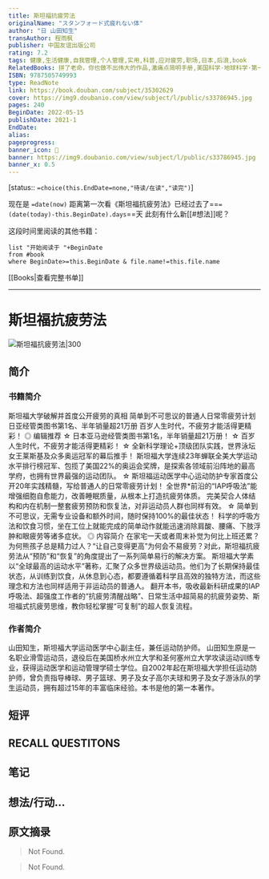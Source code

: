 ```yaml
---
title: 斯坦福抗疲劳法
originalName: "スタンフォード式疲れない体"
author: "日 山田知生"
transAuthor: 程雨枫
publisher: 中国友谊出版公司
rating: 7.2
tags: 健康,生活健康,自我管理,个人管理,实用,科普,应对疲劳,职场,日本,后浪,book
RelatedBooks: 拼了老命，你也做不出伟大的作品,激痛点简明手册,美国科学·地球科学·第一级,麦肯锡方法：用简单的方法做复杂的...,状态的科学,比尔教科学,我们为什么要行走,每个词语都是一只歌唱的小鸟,库恩砸来的烟灰缸,畅销作家写作全技巧
ISBN: 9787505749993
type: ReadNote
link: https://book.douban.com/subject/35302629
cover: https://img9.doubanio.com/view/subject/l/public/s33786945.jpg
pages: 240
BeginDate: 2022-05-15
publishDate: 2021-1
EndDate:
alias:
pageprogress:
banner_icon: 📖
banner: https://img9.doubanio.com/view/subject/l/public/s33786945.jpg
banner_x: 0.5
---
```

[status:: `=choice(this.EndDate=none,"待读/在读","读完")`]

现在是 `=date(now)`
距离第一次看《斯坦福抗疲劳法》已经过去了==`=(date(today)-this.BeginDate).days`==天
此刻有什么新[[#想法]]呢？


这段时间里阅读的其他书籍：

```dataview
list "开始阅读于 "+BeginDate
from #book 
where BeginDate>=this.BeginDate & file.name!=this.file.name
```

[[Books|查看完整书单]]

---
# 斯坦福抗疲劳法

![斯坦福抗疲劳法|300](https://img9.doubanio.com/view/subject/l/public/s33786945.jpg)

## 简介
### 书籍简介

斯坦福大学破解并首度公开疲劳的真相
简单到不可思议的普通人日常零疲劳计划
日亚经管类图书第1名、半年销量超21万册
百岁人生时代，不疲劳才能活得更精彩！
◎ 编辑推荐
☆ 日本亚马逊经管类图书第1名，半年销量超21万册！
☆ 百岁人生时代，不疲劳才能活得更精彩！
☆ 全新科学理论+顶级团队实践，世界泳坛女王莱斯基及众多奥运冠军的幕后推手！
斯坦福大学连续23年蝉联全美大学运动水平排行榜冠军、包揽了美国22%的奥运会奖牌，是探索各领域前沿阵地的最高学府，也拥有世界最强的运动团队。
☆ 斯坦福运动医学中心运动防护专家首度公开20年实践精髓，写给普通人的日常零疲劳计划！
全世界*前沿的“IAP呼吸法”能增强细胞自愈能力，改善睡眠质量，从根本上打造抗疲劳体质。
完美契合人体结构和内在机制一整套疲劳预防和恢复法，对非运动员人群也同样有效。
☆ 简单到不可思议，无需专业设备和额外时间，随时保持100%的最佳状态！
科学的呼吸方法和饮食习惯，坐在工位上就能完成的简单动作就能迅速消除肩酸、腰痛、下肢浮肿和眼疲劳等诸多症状。
◎ 内容简介
在家宅一天或者周末补觉为何比上班还累？为何熊孩子总是精力过人？“让自己变得更高”为何会不易疲劳？对此，斯坦福抗疲劳法从“预防”和“恢复”的角度提出了一系列简单易行的解决方案。
斯坦福大学素以“全球最高的运动水平”著称，汇聚了众多世界级运动员。他们为了长期保持最佳状态，从训练到饮食，从休息到心态，都要遵循着科学且高效的独特方法，而这些理念和方法也同样适用于非运动员的普通人。
翻开本书，吸收最新科研成果的IAP呼吸法、超强度工作者的“抗疲劳清醒战略”、日常生活中超简易的抗疲劳姿势、斯坦福式抗疲劳思维，教你轻松掌握“可复制”的超人恢复流程。


### 作者简介

山田知生，斯坦福大学运动医学中心副主任，兼任运动防护师。
山田知生原是一名职业滑雪运动员，退役后在美国桥水州立大学和圣何塞州立大学攻读运动训练专业，获得运动医学和运动管理学硕士学位。自2002年起在斯坦福大学担任运动防护师，曾负责指导棒球、男子篮球、男子及女子高尔夫球和男子及女子游泳队的学生运动员，拥有超过15年的丰富临床经验。本书是他的第一本著作。


## 短评

## RECALL QUESTITONS

## 笔记

## 想法/行动...

## 原文摘录
> Not Found.

> Not Found.

## 
